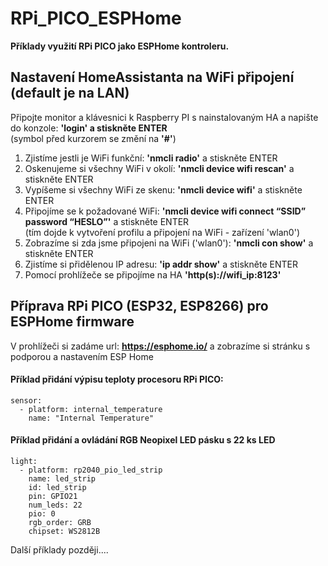 # RPi_PICO_ESPHome
<b>Příklady využití RPi PICO jako ESPHome kontroleru.</b>

<h2>Nastavení HomeAssistanta na WiFi připojení (default je na LAN)</h2>
<p>Připojte monitor a klávesnici k Raspberry PI s nainstalovaným HA a napište do konzole: <b>'login' a stiskněte ENTER</b></br>
(symbol před kurzorem se změní na <b>'#'</b>)</p>
<ol>
 <li>Zjistíme jestli je WiFi funkční: <b>'nmcli radio'</b> a stiskněte ENTER</li>
 <li>Oskenujeme si všechny WiFi v okolí: <b>'nmcli device wifi rescan'</b> a stiskněte ENTER</li>
 <li>Vypíšeme si všechny WiFi ze skenu: <b>'nmcli device wifi'</b> a stiskněte ENTER</li>
 <li>Připojíme se k požadované WiFi: <b>'nmcli device wifi connect “SSID” password “HESLO”'</b> a stiskněte ENTER</br>(tím dojde k vytvoření profilu a připojení na WiFi - zařízení 'wlan0')</li>
 <li>Zobrazíme si zda jsme připojeni na WiFi ('wlan0'): <b>'nmcli con show'</b> a stiskněte ENTER</li>
 <li>Zjistíme si přidělenou IP adresu: <b>'ip addr show'</b> a stiskněte ENTER</li>
 <li>Pomocí prohlížeče se připojíme na HA <b>'http(s)://wifi_ip:8123'</b></li>
</ol>
<h2>Příprava RPi PICO (ESP32, ESP8266) pro ESPHome firmware</h2>
<p>V prohlížeči si zadáme url: <a href="https://esphome.io/" target="_blank"><b>https://esphome.io/</b></a> a zobrazíme si stránku s podporou a nastavením ESP Home</p>
<h4>Příklad přidání výpisu teploty procesoru RPi PICO:</h4>

```
sensor:
  - platform: internal_temperature
    name: "Internal Temperature"
```

<h4>Příklad přidání a ovládání RGB Neopixel LED pásku s 22 ks LED</h4>

```
light:
  - platform: rp2040_pio_led_strip
    name: led_strip
    id: led_strip
    pin: GPIO21
    num_leds: 22
    pio: 0
    rgb_order: GRB
    chipset: WS2812B
```

<p>Další příklady později....</p>
